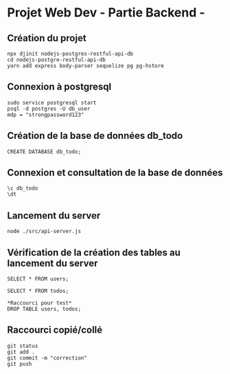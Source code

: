 # Projet Web Dev - Partie Backend -

## Création du projet

```
npx djinit nodejs-postgres-restful-api-db
cd nodejs-postgre-restful-api-db
yarn add express body-parser sequelize pg pg-hstore
```

## Connexion à postgresql

```
sudo service postgresql start
psql -d postgres -U db_user
mdp = "strongpassword123"
```

## Création de la base de données db_todo

```
CREATE DATABASE db_todo;
```

## Connexion et consultation de la base de données

```
\c db_todo
\dt
```

## Lancement du server

```
node ./src/api-server.js
```

## Vérification de la création des tables au lancement du server

```
SELECT * FROM users;

SELECT * FROM todos;

*Raccourci pour test*
DROP TABLE users, todos;
```

## Raccourci copié/collé

```
git status
git add .
git commit -m "correction"
git push
```

